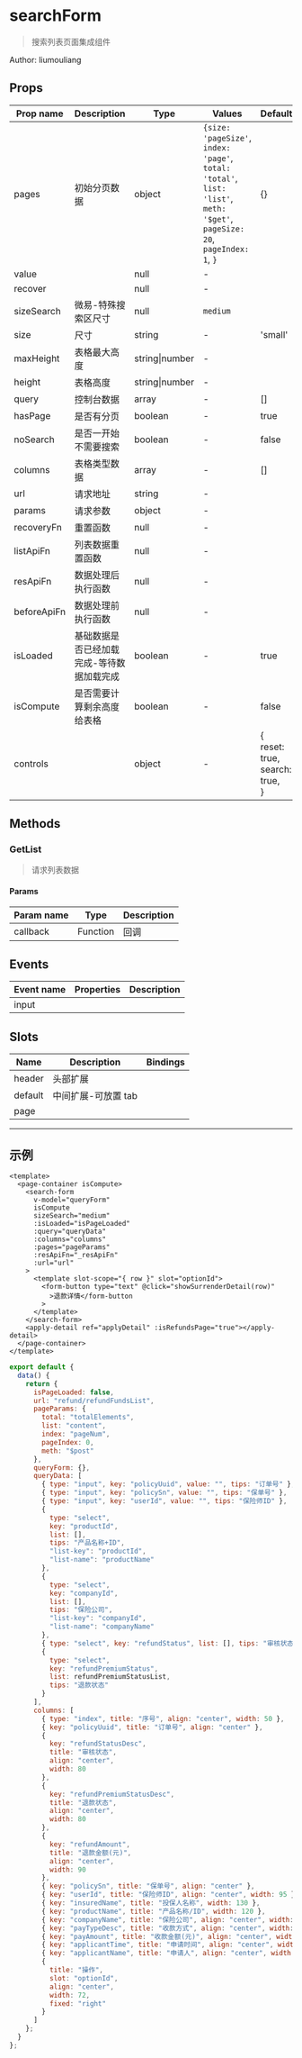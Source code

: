 # searchForm

> 搜索列表页面集成组件

Author: liumouliang

## Props

| Prop name   | Description                               | Type           | Values                                                                                                                      | Default                                      |
| ----------- | ----------------------------------------- | -------------- | --------------------------------------------------------------------------------------------------------------------------- | -------------------------------------------- |
| pages       | 初始分页数据                              | object         | `{size: 'pageSize'`, `index: 'page'`, `total: 'total'`, `list: 'list'`, `meth: '$get'`, `pageSize: 20`, `pageIndex: 1`, `}` | {}                                           |
| value       |                                           | null           | -                                                                                                                           |                                              |
| recover     |                                           | null           | -                                                                                                                           |                                              |
| sizeSearch  | 微易-特殊搜索区尺寸                       | null           | `medium`                                                                                                                    |                                              |
| size        | 尺寸                                      | string         | -                                                                                                                           | 'small'                                      |
| maxHeight   | 表格最大高度                              | string\|number | -                                                                                                                           |                                              |
| height      | 表格高度                                  | string\|number | -                                                                                                                           |                                              |
| query       | 控制台数据                                | array          | -                                                                                                                           | []                                           |
| hasPage     | 是否有分页                                | boolean        | -                                                                                                                           | true                                         |
| noSearch    | 是否一开始不需要搜索                      | boolean        | -                                                                                                                           | false                                        |
| columns     | 表格类型数据                              | array          | -                                                                                                                           | []                                           |
| url         | 请求地址                                  | string         | -                                                                                                                           |                                              |
| params      | 请求参数                                  | object         | -                                                                                                                           |                                              |
| recoveryFn  | 重置函数                                  | null           | -                                                                                                                           |                                              |
| listApiFn   | 列表数据重置函数                          | null           | -                                                                                                                           |                                              |
| resApiFn    | 数据处理后执行函数                        | null           | -                                                                                                                           |                                              |
| beforeApiFn | 数据处理前执行函数                        | null           | -                                                                                                                           |                                              |
| isLoaded    | 基础数据是否已经加载完成-等待数据加载完成 | boolean        | -                                                                                                                           | true                                         |
| isCompute   | 是否需要计算剩余高度给表格                | boolean        | -                                                                                                                           | false                                        |
| controls    |                                           | object         | -                                                                                                                           | {<br/> reset: true,<br/> search: true,<br/>} |

## Methods

### GetList

> 请求列表数据

#### Params

| Param name | Type     | Description |
| ---------- | -------- | ----------- |
| callback   | Function | 回调        |

## Events

| Event name | Properties | Description |
| ---------- | ---------- | ----------- |
| input      |            |

## Slots

| Name    | Description         | Bindings |
| ------- | ------------------- | -------- |
| header  | 头部扩展            |          |
| default | 中间扩展-可放置 tab | <br/>    |
| page    |                     |          |

---

## 示例

```vue
<template>
  <page-container isCompute>
    <search-form
      v-model="queryForm"
      isCompute
      sizeSearch="medium"
      :isLoaded="isPageLoaded"
      :query="queryData"
      :columns="columns"
      :pages="pageParams"
      :resApiFn="_resApiFn"
      :url="url"
    >
      <template slot-scope="{ row }" slot="optionId">
        <form-button type="text" @click="showSurrenderDetail(row)"
          >退款详情</form-button
        >
      </template>
    </search-form>
    <apply-detail ref="applyDetail" :isRefundsPage="true"></apply-detail>
  </page-container>
</template>
```

```js
export default {
  data() {
    return {
      isPageLoaded: false,
      url: "refund/refundFundsList",
      pageParams: {
        total: "totalElements",
        list: "content",
        index: "pageNum",
        pageIndex: 0,
        meth: "$post"
      },
      queryForm: {},
      queryData: [
        { type: "input", key: "policyUuid", value: "", tips: "订单号" },
        { type: "input", key: "policySn", value: "", tips: "保单号" },
        { type: "input", key: "userId", value: "", tips: "保险师ID" },
        {
          type: "select",
          key: "productId",
          list: [],
          tips: "产品名称+ID",
          "list-key": "productId",
          "list-name": "productName"
        },
        {
          type: "select",
          key: "companyId",
          list: [],
          tips: "保险公司",
          "list-key": "companyId",
          "list-name": "companyName"
        },
        { type: "select", key: "refundStatus", list: [], tips: "审核状态" },
        {
          type: "select",
          key: "refundPremiumStatus",
          list: refundPremiumStatusList,
          tips: "退款状态"
        }
      ],
      columns: [
        { type: "index", title: "序号", align: "center", width: 50 },
        { key: "policyUuid", title: "订单号", align: "center" },
        {
          key: "refundStatusDesc",
          title: "审核状态",
          align: "center",
          width: 80
        },
        {
          key: "refundPremiumStatusDesc",
          title: "退款状态",
          align: "center",
          width: 80
        },
        {
          key: "refundAmount",
          title: "退款金额(元)",
          align: "center",
          width: 90
        },
        { key: "policySn", title: "保单号", align: "center" },
        { key: "userId", title: "保险师ID", align: "center", width: 95 },
        { key: "insuredName", title: "投保人名称", width: 130 },
        { key: "productName", title: "产品名称/ID", width: 120 },
        { key: "companyName", title: "保险公司", align: "center", width: 80 },
        { key: "payTypeDesc", title: "收款方式", align: "center", width: 100 },
        { key: "payAmount", title: "收款金额(元)", align: "center", width: 90 },
        { key: "applicantTime", title: "申请时间", align: "center", width: 84 },
        { key: "applicantName", title: "申请人", align: "center", width: 84 },
        {
          title: "操作",
          slot: "optionId",
          align: "center",
          width: 72,
          fixed: "right"
        }
      ]
    };
  }
};
```

